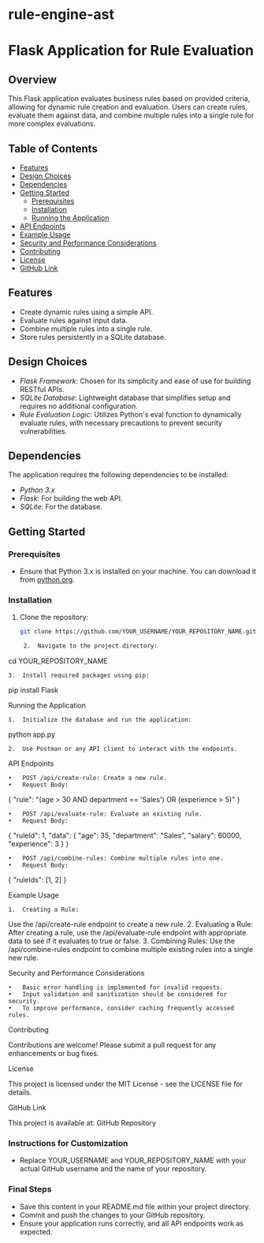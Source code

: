 # rule-engine-ast
# Flask Application for Rule Evaluation

## Overview
This Flask application evaluates business rules based on provided criteria, allowing for dynamic rule creation and evaluation. Users can create rules, evaluate them against data, and combine multiple rules into a single rule for more complex evaluations.

## Table of Contents
- [Features](#features)
- [Design Choices](#design-choices)
- [Dependencies](#dependencies)
- [Getting Started](#getting-started)
  - [Prerequisites](#prerequisites)
  - [Installation](#installation)
  - [Running the Application](#running-the-application)
- [API Endpoints](#api-endpoints)
- [Example Usage](#example-usage)
- [Security and Performance Considerations](#security-and-performance-considerations)
- [Contributing](#contributing)
- [License](#license)
- [GitHub Link](#github-link)

## Features
- Create dynamic rules using a simple API.
- Evaluate rules against input data.
- Combine multiple rules into a single rule.
- Store rules persistently in a SQLite database.

## Design Choices
- *Flask Framework*: Chosen for its simplicity and ease of use for building RESTful APIs.
- *SQLite Database*: Lightweight database that simplifies setup and requires no additional configuration.
- *Rule Evaluation Logic*: Utilizes Python's eval function to dynamically evaluate rules, with necessary precautions to prevent security vulnerabilities.

## Dependencies
The application requires the following dependencies to be installed:
- *Python 3.x*
- *Flask*: For building the web API.
- *SQLite*: For the database.

## Getting Started

### Prerequisites
- Ensure that Python 3.x is installed on your machine. You can download it from [python.org](https://www.python.org/downloads/).

### Installation
1. Clone the repository:
   ```bash
   git clone https://github.com/YOUR_USERNAME/YOUR_REPOSITORY_NAME.git

	2.	Navigate to the project directory:

cd YOUR_REPOSITORY_NAME


	3.	Install required packages using pip:

pip install Flask



Running the Application

	1.	Initialize the database and run the application:

python app.py


	2.	Use Postman or any API client to interact with the endpoints.

API Endpoints

	•	POST /api/create-rule: Create a new rule.
	•	Request Body:

{
  "rule": "(age > 30 AND department == 'Sales') OR (experience > 5)"
}


	•	POST /api/evaluate-rule: Evaluate an existing rule.
	•	Request Body:

{
  "ruleId": 1,
  "data": {
    "age": 35,
    "department": "Sales",
    "salary": 60000,
    "experience": 3
  }
}


	•	POST /api/combine-rules: Combine multiple rules into one.
	•	Request Body:

{
  "ruleIds": [1, 2]
}



Example Usage

	1.	Creating a Rule:
Use the /api/create-rule endpoint to create a new rule.
	2.	Evaluating a Rule:
After creating a rule, use the /api/evaluate-rule endpoint with appropriate data to see if it evaluates to true or false.
	3.	Combining Rules:
Use the /api/combine-rules endpoint to combine multiple existing rules into a single new rule.

Security and Performance Considerations

	•	Basic error handling is implemented for invalid requests.
	•	Input validation and sanitization should be considered for security.
	•	To improve performance, consider caching frequently accessed rules.

Contributing

Contributions are welcome! Please submit a pull request for any enhancements or bug fixes.

License

This project is licensed under the MIT License - see the LICENSE file for details.

GitHub Link

This project is available at: GitHub Repository

### Instructions for Customization
- Replace YOUR_USERNAME and YOUR_REPOSITORY_NAME with your actual GitHub username and the name of your repository.
  
### Final Steps
- Save this content in your README.md file within your project directory.
- Commit and push the changes to your GitHub repository.
- Ensure your application runs correctly, and all API endpoints work as expected.
